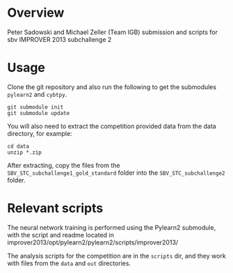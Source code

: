 # Overview

Peter Sadowski and Michael Zeller (Team IGB) submission and scripts for sbv IMPROVER 2013 subchallenge 2

# Usage

Clone the git repository and also run the following to get the
submodules `pylearn2` and `cybtpy`.

```
git submodule init
git submodule update
```

You will also need to extract the competition provided data from the data directory, for example:

```
cd data
unzip *.zip
```

After extracting, copy the files from the `SBV_STC_subchallenge1_gold_standard` folder
into the `SBV_STC_subchallenge2` folder.

# Relevant scripts

The neural network training is performed using the Pylearn2 submodule, with the script and readme located in
improver2013/opt/pylearn2/pylearn2/scripts/improver2013/

The analysis scripts for the competition are in the `scripts` dir, and
they work with files from the `data` and `out` directories.


